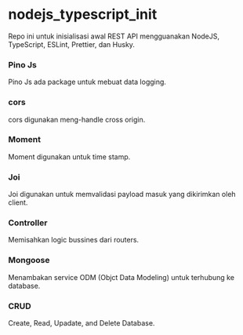 # nodejs_typescript_init
Repo ini untuk inisialisasi awal REST API mengguanakan NodeJS, TypeScript, ESLint, Prettier, dan Husky.

### Pino Js
Pino Js ada package untuk mebuat data logging.

### cors
cors digunakan meng-handle cross origin.

### Moment
Moment digunakan untuk time stamp.

### Joi
Joi digunakan untuk memvalidasi payload masuk yang dikirimkan oleh client.

### Controller
Memisahkan logic bussines dari routers.

### Mongoose
Menambakan service ODM (Objct Data Modeling) untuk terhubung ke database.

### CRUD
Create, Read, Upadate, and Delete Database.
